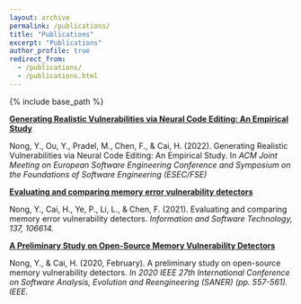```yaml
---
layout: archive
permalink: /publications/
title: "Publications"
excerpt: "Publications"
author_profile: true
redirect_from: 
  - /publications/
  - /publications.html
---
```

{% include base_path %}

**[Generating Realistic Vulnerabilities via Neural Code Editing: An Empirical Study](https://www.researchgate.net/publication/361835991_Generating_Realistic_Vulnerabilities_via_Neural_Code_Editing_An_Empirical_Study)**

Nong, Y., Ou, Y., Pradel, M., Chen, F., & Cai, H. (2022). Generating Realistic Vulnerabilities via Neural Code Editing: An Empirical Study. In *ACM Joint Meeting on European Software Engineering Conference and Symposium on the Foundations of Software Engineering (ESEC/FSE)*

**[Evaluating and comparing memory error vulnerability detectors](https://www.researchgate.net/publication/351374599_Evaluating_and_comparing_memory_error_vulnerability_detectors)**

Nong, Y., Cai, H., Ye, P., Li, L., & Chen, F. (2021). Evaluating and comparing memory error vulnerability detectors. *Information and Software Technology, 137, 106614.*

**[A Preliminary Study on Open-Source Memory Vulnerability Detectors](https://www.researchgate.net/publication/340402566_A_Preliminary_Study_on_Open-Source_Memory_Vulnerability_Detectors)**

Nong, Y., & Cai, H. (2020, February). A preliminary study on open-source memory vulnerability detectors. *In 2020 IEEE 27th International Conference on Software Analysis, Evolution and Reengineering (SANER) (pp. 557-561). IEEE.*
